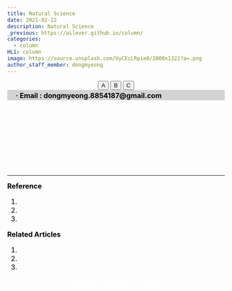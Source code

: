 ```yaml
---
title: Natural Science
date: 2021-02-22
description: Natural Science
_previous: https://ailever.github.io/column/
categories:
  - column
HL1: column
image: https://source.unsplash.com/UyCEcLRpie0/2000x1322?a=.png
author_staff_member: dongmyeong
---
```


<!-- Top Block -->
<div align="center" class="top_btn_box">
  <button class="top_btn" type="button" onclick="location.href='#'">A</button>
  <button class="top_btn" type="button" onclick="location.href='#'">B</button>
  <button class="top_btn" type="button" onclick="location.href='#'">C</button>
</div>
<div align="left" style="font-size:medium;font-weight:bold;color:black;background-color:lightgray;">　
  · Email : dongmyeong.8854187@gmail.com <br>
</div>
<!-- Top Block -->

<!-- Content Block -->
<div align="left" style="font-size:medium;font-weight:normal;color:black;background-color:unset;">
  <!--   필자는 모든 학문은 우리의 삶이 존재하는 세상을 이해하기 위한 수단으로 정의하고 있다. 특히, 자연 과학의 초점은 자연 자체에 맞추어져 있지만, 그 내면에는 자연을 이해함으로써 인류의 삶에 더 유익함을 제공하기 위한 기저가 있다고 판단한다. 예를 들어, '물리학'은 자연의 이치를 탐구하는 과목인데, 어떠한 유익함을 제공하고 있을까. ~중략~ -->
<br><br></div>
<!-- Content Block -->

<!-- Content Block -->
<div align="left" style="font-size:medium;font-weight:normal;color:black;background-color:unset;">
  <!-- 사실 글을 쓰게 된 계기는 자연과학이 경시받는 분위기가 안타깝기도 하고, 변화의 바람이 불기를 기대하는 마음에서다. 과거, 현재, 미래라는 시간의 축에서 우리에게 가장 중요한 것은 현재이다. 그렇기에 '현재'라는 시점에 일어나는 일들은 우리에게 막강한 영향력을 행사한다. 누군가 현재에 일어나는 일들을 이야기할 때, 때로는 몰라서는 안될 것 같은 느낌을 받기도 하며 모르면 '바보'가 되기 십상이기도 하다. ~중략~ -->
<br><br></div>
<!-- Content Block -->

<!-- Content Block -->
<div align="left" style="font-size:medium;font-weight:normal;color:black;background-color:unset;">
  <!-- ~중략~ 공학과 자연과학은 분명 다르다. ~중략~ -->
<br><br></div>
<!-- Content Block -->

<!-- Content Block -->
<div align="left" style="font-size:medium;font-weight:normal;color:black;background-color:unset;">
  <!-- ~중략~ 사회적 분위기로 이어졌으면 한다. ~중략~ -->
<br><br></div>
<!-- Content Block -->



---

<!-- Reference Block -->
<div align="left" style="font-size:medium;font-weight:normal;color:black;background-color:unset;">
<b>Reference</b>
<ol>
  <li></li>
  <li></li>
  <li></li>
</ol>
</div>
<!-- Reference Block -->

<!-- Article Block -->
<div align="left" style="font-size:medium;font-weight:normal;color:black;background-color:unset;">
<b>Related Articles</b>
<ol>
  <li></li>
  <li></li>
  <li></li>
</ol>
</div>
<!-- Article Block -->

<!-- Bottom Block -->
<div align="center" class="bottom_btn_box">
  <span class="bottom_btn"><a href="https://github.com/ailever/ailever.github.io/blob/master/_posts/column/2021-02-22-kr-Natural-Science.md" target="_blank" style="color:white">Column Edit</a></span>
  <span class="bottom_btn"><a href="https://github.com/ailever/ailever.github.io/blob/master/column.html" target="_blank" style="color:white">Gate Edit</a></span>
  <span class="bottom_btn"><a href="https://github.com/ailever/ailever.github.io/blob/master/_posts/story/2021-02-26-Exhibition-Ground.md" target="_blank" style="color:white">Ground Edit</a></span>  
</div>
<!-- Bottom Block -->

<!-- Notice
# Mathematical Expression
- outline : $  $
- inline  : $$  $$

# Default Div Tag
- align : left, right, center
- font-size : xx-small, x-small, small, medium, large, x-large, xx-large
- font-weight : normal, bold
- color : red, orange, yellow, green, cyan, blue, purple, pink, white, gray, brown
- background-color : red, orange, yellow, green, cyan, blue, purple, pink, white, gray, brown

# Html Ref
- color code : https://htmlcolorcodes.com/
- tags : https://www.w3schools.com/tags/default.asp
- attributes : https://www.w3schools.com/tags/ref_attributes.asp
Notice -->



